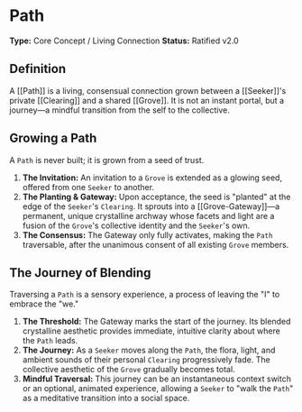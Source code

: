 # Path

**Type:** Core Concept / Living Connection
**Status:** Ratified v2.0

## Definition

A [[Path]] is a living, consensual connection grown between a [[Seeker]]'s private [[Clearing]] and a shared [[Grove]]. It is not an instant portal, but a journey—a mindful transition from the self to the collective.

## Growing a Path

A `Path` is never built; it is grown from a seed of trust.

1.  **The Invitation:** An invitation to a `Grove` is extended as a glowing seed, offered from one `Seeker` to another.
2.  **The Planting & Gateway:** Upon acceptance, the seed is "planted" at the edge of the `Seeker`'s `Clearing`. It sprouts into a [[Grove-Gateway]]—a permanent, unique crystalline archway whose facets and light are a fusion of the `Grove`'s collective identity and the `Seeker`'s own.
3.  **The Consensus:** The Gateway only fully activates, making the `Path` traversable, after the unanimous consent of all existing `Grove` members.

## The Journey of Blending

Traversing a `Path` is a sensory experience, a process of leaving the "I" to embrace the "we."

1.  **The Threshold:** The Gateway marks the start of the journey. Its blended crystalline aesthetic provides immediate, intuitive clarity about where the `Path` leads.
2.  **The Journey:** As a `Seeker` moves along the `Path`, the flora, light, and ambient sounds of their personal `Clearing` progressively fade. The collective aesthetic of the `Grove` gradually becomes total.
3.  **Mindful Traversal:** This journey can be an instantaneous context switch or an optional, animated experience, allowing a `Seeker` to "walk the `Path`" as a meditative transition into a social space.
